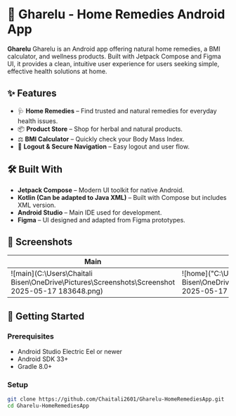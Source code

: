 # 🏡 Gharelu - Home Remedies Android App

**Gharelu** Gharelu is an Android app offering natural home remedies, a BMI calculator, and wellness products. Built with Jetpack Compose and Figma UI, it provides a clean, intuitive user experience for users seeking simple, effective health solutions at home.

## ✨ Features

- 🩺 **Home Remedies** – Find trusted and natural remedies for everyday health issues.
- 📦 **Product Store** – Shop for herbal and natural products.
- ⚖️ **BMI Calculator** – Quickly check your Body Mass Index.
- 🔐 **Logout & Secure Navigation** – Easy logout and user flow.

## 🛠 Built With

- **Jetpack Compose** – Modern UI toolkit for native Android.
- **Kotlin (Can be adapted to Java XML)** – Built with Compose but includes XML version.
- **Android Studio** – Main IDE used for development.
- **Figma** – UI designed and adapted from Figma prototypes.

## 📱 Screenshots

| Main | Home Screen | Remedies | Products | BMI Calculator |
|------|-------------|----------|----------|----------------|
| ![main](C:\Users\Chaitali Bisen\OneDrive\Pictures\Screenshots\Screenshot 2025-05-17 183648.png)| ![home]("C:\Users\Chaitali Bisen\OneDrive\Pictures\Screenshots\Screenshot 2025-05-17 182918.png") | ![remedies]("C:\Users\Chaitali Bisen\OneDrive\Pictures\Screenshots\Screenshot 2025-05-17 183230.png") | ![products]("C:\Users\Chaitali Bisen\OneDrive\Pictures\Screenshots\Screenshot 2025-05-17 183230.png") | ![bmi]("C:\Users\Chaitali Bisen\OneDrive\Pictures\Screenshots\Screenshot 2025-05-17 183158.png") |

## 🚀 Getting Started

### Prerequisites
- Android Studio Electric Eel or newer
- Android SDK 33+
- Gradle 8.0+

### Setup
```bash
git clone https://github.com/Chaitali2601/Gharelu-HomeRemediesApp.git
cd Gharelu-HomeRemediesApp
